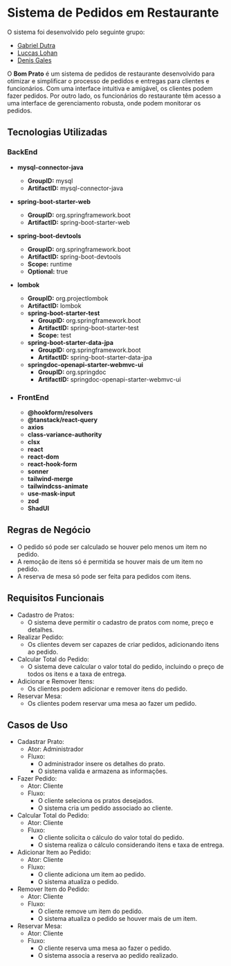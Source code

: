 # Sistema de Pedidos em Restaurante

O sistema foi desenvolvido pelo seguinte grupo:

- [Gabriel Dutra](https://github.com/DutraGames)
- [Luccas Lohan](https://github.com/gohan-exe)
- [Denis Gales](https://github.com/DenisGalesNeves)

O **Bom Prato** é um sistema de pedidos de restaurante desenvolvido para otimizar e simplificar o processo de pedidos e entregas para clientes e funcionários. Com uma interface intuitiva e amigável, os clientes podem fazer pedidos. Por outro lado, os funcionários do restaurante têm acesso a uma interface de gerenciamento robusta, onde podem monitorar os pedidos.

## Tecnologias Utilizadas

### **BackEnd**

- **mysql-connector-java**

  - **GroupID:** mysql
  - **ArtifactID:** mysql-connector-java

- **spring-boot-starter-web**

  - **GroupID:** org.springframework.boot
  - **ArtifactID:** spring-boot-starter-web

- **spring-boot-devtools**

  - **GroupID:** org.springframework.boot
  - **ArtifactID:** spring-boot-devtools
  - **Scope:** runtime
  - **Optional:** true

- **lombok**

  - **GroupID:** org.projectlombok
  - **ArtifactID:** lombok
  - **spring-boot-starter-test**
    - **GroupID:** org.springframework.boot
    - **ArtifactID:** spring-boot-starter-test
    - **Scope:** test
  - **spring-boot-starter-data-jpa**
    - **GroupID:** org.springframework.boot
    - **ArtifactID:** spring-boot-starter-data-jpa
  - **springdoc-openapi-starter-webmvc-ui**
    - **GroupID:** org.springdoc
    - **ArtifactID:** springdoc-openapi-starter-webmvc-ui

- ### **FrontEnd**

  - **@hookform/resolvers**
  - **@tanstack/react-query**
  - **axios**
  - **class-variance-authority**
  - **clsx**
  - **react**
  - **react-dom**
  - **react-hook-form**
  - **sonner**
  - **tailwind-merge**
  - **tailwindcss-animate**
  - **use-mask-input**
  - **zod**
  - **ShadUI**

## Regras de Negócio

- O pedido só pode ser calculado se houver pelo menos um item no pedido.
- A remoção de itens só é permitida se houver mais de um item no pedido.
- A reserva de mesa só pode ser feita para pedidos com itens.

## Requisitos Funcionais

- Cadastro de Pratos:
  - O sistema deve permitir o cadastro de pratos com nome, preço e detalhes.
- Realizar Pedido:
  - Os clientes devem ser capazes de criar pedidos, adicionando itens ao pedido.
- Calcular Total do Pedido:
  - O sistema deve calcular o valor total do pedido, incluindo o preço de todos os itens e a taxa de entrega.
- Adicionar e Remover Itens:
  - Os clientes podem adicionar e remover itens do pedido.
- Reservar Mesa:
  - Os clientes podem reservar uma mesa ao fazer um pedido.

## Casos de Uso

- Cadastrar Prato:
  - Ator: Administrador
  - Fluxo:
    - O administrador insere os detalhes do prato.
    - O sistema valida e armazena as informações.
- Fazer Pedido:
  - Ator: Cliente
  - Fluxo:
    - O cliente seleciona os pratos desejados.
    - O sistema cria um pedido associado ao cliente.
- Calcular Total do Pedido:
  - Ator: Cliente
  - Fluxo:
    - O cliente solicita o cálculo do valor total do pedido.
    - O sistema realiza o cálculo considerando itens e taxa de entrega.
- Adicionar Item ao Pedido:
  - Ator: Cliente
  - Fluxo:
    - O cliente adiciona um item ao pedido.
    - O sistema atualiza o pedido.
- Remover Item do Pedido:
  - Ator: Cliente
  - Fluxo:
    - O cliente remove um item do pedido.
    - O sistema atualiza o pedido se houver mais de um item.
- Reservar Mesa:
  - Ator: Cliente
  - Fluxo:
    - O cliente reserva uma mesa ao fazer o pedido.
    - O sistema associa a reserva ao pedido realizado.
